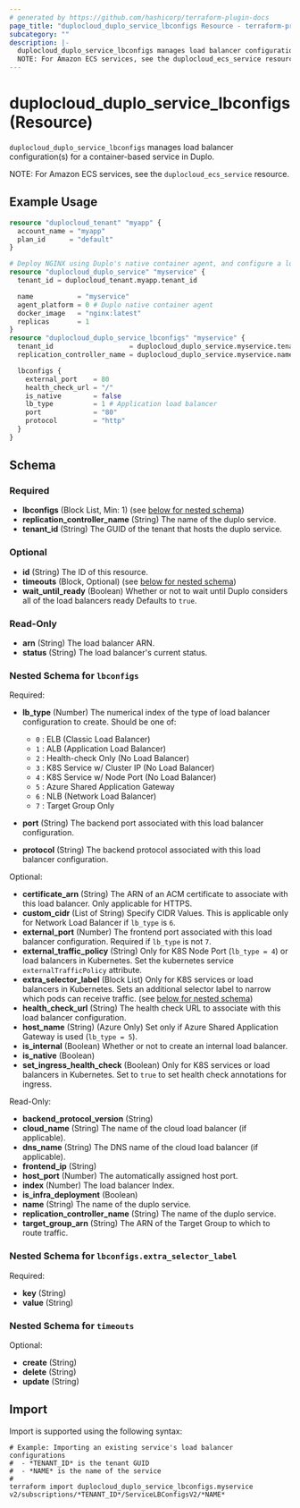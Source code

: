 ```yaml
---
# generated by https://github.com/hashicorp/terraform-plugin-docs
page_title: "duplocloud_duplo_service_lbconfigs Resource - terraform-provider-duplocloud"
subcategory: ""
description: |-
  duplocloud_duplo_service_lbconfigs manages load balancer configuration(s) for a container-based service in Duplo.
  NOTE: For Amazon ECS services, see the duplocloud_ecs_service resource.
---
```


# duplocloud_duplo_service_lbconfigs (Resource)

`duplocloud_duplo_service_lbconfigs` manages load balancer configuration(s) for a container-based service in Duplo.

NOTE: For Amazon ECS services, see the `duplocloud_ecs_service` resource.

## Example Usage

```terraform
resource "duplocloud_tenant" "myapp" {
  account_name = "myapp"
  plan_id      = "default"
}

# Deploy NGINX using Duplo's native container agent, and configure a load balancer.
resource "duplocloud_duplo_service" "myservice" {
  tenant_id = duplocloud_tenant.myapp.tenant_id

  name           = "myservice"
  agent_platform = 0 # Duplo native container agent
  docker_image   = "nginx:latest"
  replicas       = 1
}
resource "duplocloud_duplo_service_lbconfigs" "myservice" {
  tenant_id                   = duplocloud_duplo_service.myservice.tenant_id
  replication_controller_name = duplocloud_duplo_service.myservice.name

  lbconfigs {
    external_port    = 80
    health_check_url = "/"
    is_native        = false
    lb_type          = 1 # Application load balancer
    port             = "80"
    protocol         = "http"
  }
}
```

<!-- schema generated by tfplugindocs -->
## Schema

### Required

- **lbconfigs** (Block List, Min: 1) (see [below for nested schema](#nestedblock--lbconfigs))
- **replication_controller_name** (String) The name of the duplo service.
- **tenant_id** (String) The GUID of the tenant that hosts the duplo service.

### Optional

- **id** (String) The ID of this resource.
- **timeouts** (Block, Optional) (see [below for nested schema](#nestedblock--timeouts))
- **wait_until_ready** (Boolean) Whether or not to wait until Duplo considers all of the load balancers ready Defaults to `true`.

### Read-Only

- **arn** (String) The load balancer ARN.
- **status** (String) The load balancer's current status.

<a id="nestedblock--lbconfigs"></a>
### Nested Schema for `lbconfigs`

Required:

- **lb_type** (Number) The numerical index of the type of load balancer configuration to create.
Should be one of:

   - `0` : ELB (Classic Load Balancer)
   - `1` : ALB (Application Load Balancer)
   - `2` : Health-check Only (No Load Balancer)
   - `3` : K8S Service w/ Cluster IP (No Load Balancer)
   - `4` : K8S Service w/ Node Port (No Load Balancer)
   - `5` : Azure Shared Application Gateway
   - `6` : NLB (Network Load Balancer)
   - `7` : Target Group Only
- **port** (String) The backend port associated with this load balancer configuration.
- **protocol** (String) The backend protocol associated with this load balancer configuration.

Optional:

- **certificate_arn** (String) The ARN of an ACM certificate to associate with this load balancer.  Only applicable for HTTPS.
- **custom_cidr** (List of String) Specify CIDR Values. This is applicable only for Network Load Balancer if `lb_type` is `6`.
- **external_port** (Number) The frontend port associated with this load balancer configuration. Required if `lb_type` is not `7`.
- **external_traffic_policy** (String) Only for K8S Node Port (`lb_type = 4`) or load balancers in Kubernetes.  Set the kubernetes service `externalTrafficPolicy` attribute.
- **extra_selector_label** (Block List) Only for K8S services or load balancers in Kubernetes.  Sets an additional selector label to narrow which pods can receive traffic. (see [below for nested schema](#nestedblock--lbconfigs--extra_selector_label))
- **health_check_url** (String) The health check URL to associate with this load balancer configuration.
- **host_name** (String) (Azure Only) Set only if Azure Shared Application Gateway is used (`lb_type = 5`).
- **is_internal** (Boolean) Whether or not to create an internal load balancer.
- **is_native** (Boolean)
- **set_ingress_health_check** (Boolean) Only for K8S services or load balancers in Kubernetes.  Set to `true` to set health check annotations for ingress.

Read-Only:

- **backend_protocol_version** (String)
- **cloud_name** (String) The name of the cloud load balancer (if applicable).
- **dns_name** (String) The DNS name of the cloud load balancer (if applicable).
- **frontend_ip** (String)
- **host_port** (Number) The automatically assigned host port.
- **index** (Number) The load balancer Index.
- **is_infra_deployment** (Boolean)
- **name** (String) The name of the duplo service.
- **replication_controller_name** (String) The name of the duplo service.
- **target_group_arn** (String) The ARN of the Target Group to which to route traffic.

<a id="nestedblock--lbconfigs--extra_selector_label"></a>
### Nested Schema for `lbconfigs.extra_selector_label`

Required:

- **key** (String)
- **value** (String)



<a id="nestedblock--timeouts"></a>
### Nested Schema for `timeouts`

Optional:

- **create** (String)
- **delete** (String)
- **update** (String)

## Import

Import is supported using the following syntax:

```shell
# Example: Importing an existing service's load balancer configurations
#  - *TENANT_ID* is the tenant GUID
#  - *NAME* is the name of the service
#
terraform import duplocloud_duplo_service_lbconfigs.myservice v2/subscriptions/*TENANT_ID*/ServiceLBConfigsV2/*NAME*
```
